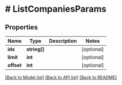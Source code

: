 # # ListCompaniesParams

## Properties

Name | Type | Description | Notes
------------ | ------------- | ------------- | -------------
**ids** | **string[]** |  | [optional]
**limit** | **int** |  | [optional]
**offset** | **int** |  | [optional]

[[Back to Model list]](../../README.md#models) [[Back to API list]](../../README.md#endpoints) [[Back to README]](../../README.md)
